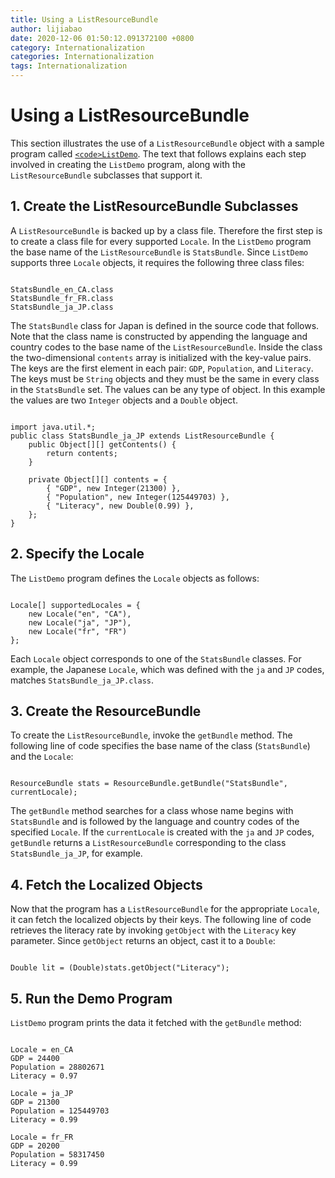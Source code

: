 ```yaml
---
title: Using a ListResourceBundle
author: lijiabao
date: 2020-12-06 01:50:12.091372100 +0800
category: Internationalization
categories: Internationalization
tags: Internationalization
---
```


# Using a ListResourceBundle

This section illustrates the use of a `ListResourceBundle` object with a sample program called 
[`<code>ListDemo`</code>](examples/ListDemo.java). The text that follows explains each step involved in creating the `ListDemo` program, along with the `ListResourceBundle` subclasses that support it.

## 1. Create the ListResourceBundle Subclasses

A `ListResourceBundle` is backed up by a class file. Therefore the first step is to create a class file for every supported `Locale`. In the `ListDemo` program the base name of the `ListResourceBundle` is `StatsBundle`. Since `ListDemo` supports three `Locale` objects, it requires the following three class files:

```

StatsBundle_en_CA.class
StatsBundle_fr_FR.class
StatsBundle_ja_JP.class

```

The `StatsBundle` class for Japan is defined in the source code that follows. Note that the class name is constructed by appending the language and country codes to the base name of the `ListResourceBundle`. Inside the class the two-dimensional `contents` array is initialized with the key-value pairs. The keys are the first element in each pair: `GDP`, `Population`, and `Literacy`. The keys must be `String` objects and they must be the same in every class in the `StatsBundle` set. The values can be any type of object. In this example the values are two `Integer` objects and a `Double` object.

```

import java.util.*;
public class StatsBundle_ja_JP extends ListResourceBundle {
    public Object[][] getContents() {
        return contents;
    }

    private Object[][] contents = {
        { "GDP", new Integer(21300) },
        { "Population", new Integer(125449703) },
        { "Literacy", new Double(0.99) },
    };
}

```

## 2. Specify the Locale

The `ListDemo` program defines the `Locale` objects as follows:

```

Locale[] supportedLocales = {
    new Locale("en", "CA"),
    new Locale("ja", "JP"),
    new Locale("fr", "FR")
};

```

Each `Locale` object corresponds to one of the `StatsBundle` classes. For example, the Japanese `Locale`, which was defined with the `ja` and `JP` codes, matches `StatsBundle_ja_JP.class`.

## 3. Create the ResourceBundle

To create the `ListResourceBundle`, invoke the `getBundle` method. The following line of code specifies the base name of the class (`StatsBundle`) and the `Locale`:

```

ResourceBundle stats = ResourceBundle.getBundle("StatsBundle", currentLocale);

```

The `getBundle` method searches for a class whose name begins with `StatsBundle` and is followed by the language and country codes of the specified `Locale`. If the `currentLocale` is created with the `ja` and `JP` codes, `getBundle` returns a `ListResourceBundle` corresponding to the class `StatsBundle_ja_JP`, for example.

## 4. Fetch the Localized Objects

Now that the program has a `ListResourceBundle` for the appropriate `Locale`, it can fetch the localized objects by their keys. The following line of code retrieves the literacy rate by invoking `getObject` with the `Literacy` key parameter. Since `getObject` returns an object, cast it to a `Double`:

```

Double lit = (Double)stats.getObject("Literacy");

```

## 5. Run the Demo Program

`ListDemo` program prints the data it fetched with the `getBundle` method:

```

Locale = en_CA
GDP = 24400
Population = 28802671
Literacy = 0.97

Locale = ja_JP
GDP = 21300
Population = 125449703
Literacy = 0.99

Locale = fr_FR
GDP = 20200
Population = 58317450
Literacy = 0.99

```
